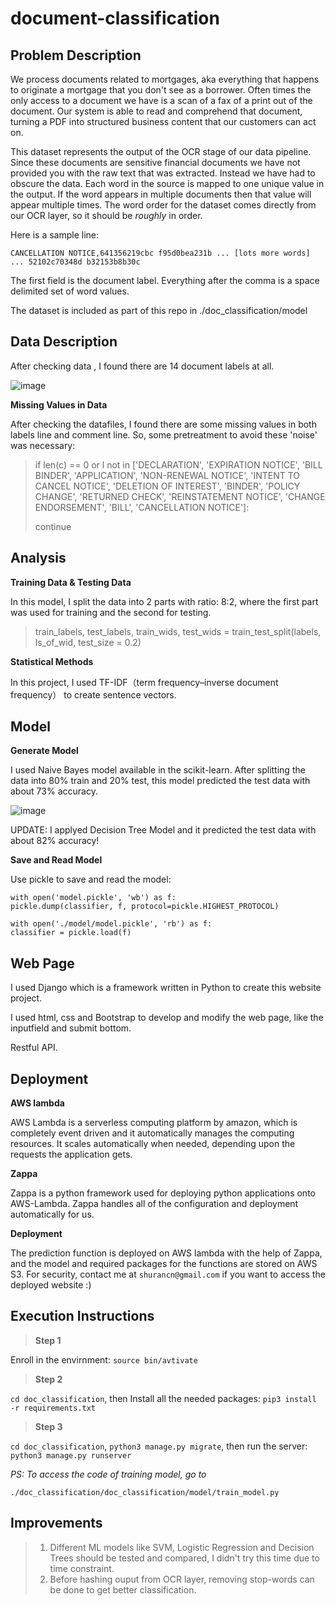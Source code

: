 # document-classification

## Problem Description

We process documents related to mortgages, aka everything that happens to originate a mortgage that you don't see as a borrower. Often times the only access to a document we have is a scan of a fax of a print out of the document. Our system is able to read and comprehend that document, turning a PDF into structured business content that our customers can act on.

This dataset represents the output of the OCR stage of our data pipeline. Since these documents are sensitive financial documents we have not provided you with the raw text that was extracted. Instead we have had to obscure the data. Each word in the source is mapped to one unique value in the output. If the word appears in multiple documents then that value will appear multiple times. The word order for the dataset comes directly from our OCR layer, so it should be _roughly_ in order.

Here is a sample line:

```
CANCELLATION NOTICE,641356219cbc f95d0bea231b ... [lots more words] ... 52102c70348d b32153b8b30c
```

The first field is the document label. Everything after the comma is a space delimited set of word values.

The dataset is included as part of this repo in ./doc_classification/model

## Data Description

After checking data , I found there are 14 document labels at all.

![image](https://user-images.githubusercontent.com/50597514/57986385-45dc3380-7a42-11e9-9065-35d2a0894431.png)

**Missing Values in Data**

After checking the datafiles, I found there are some missing values in both labels line and comment line. So, some pretreatment to avoid these 'noise' was necessary:

>if len(c) == 0 or l not in ['DECLARATION', 'EXPIRATION NOTICE', 'BILL BINDER', 'APPLICATION', 'NON-RENEWAL NOTICE', 'INTENT TO CANCEL NOTICE', 'DELETION OF INTEREST', 'BINDER', 'POLICY CHANGE', 'RETURNED CHECK', 'REINSTATEMENT NOTICE', 'CHANGE ENDORSEMENT', 'BILL', 'CANCELLATION NOTICE']:
>
>continue

## Analysis

**Training Data & Testing Data**

In this model, I split the data into 2 parts with ratio: 8:2, where the first part was used for training and the second for testing.

>train_labels, test_labels, train_wids, test_wids = train_test_split(labels, ls_of_wid, test_size = 0.2)

**Statistical Methods**

In this project, I used TF-IDF（term frequency–inverse document frequency） to create sentence vectors.

## Model

**Generate Model**

I used Naive Bayes model available in the scikit-learn. After splitting the data into 80% train and 20% test, this model predicted the test data with about 73% accuracy.

![image](https://user-images.githubusercontent.com/50597514/57986706-673f1e80-7a46-11e9-9d7f-a44038df3788.png)

UPDATE: I applyed Decision Tree Model and it predicted the test data with about 82% accuracy!

**Save and Read Model**

Use pickle to save and read the model:
```
with open('model.pickle', 'wb') as f:
pickle.dump(classifier, f, protocol=pickle.HIGHEST_PROTOCOL)
```
```
with open('./model/model.pickle', 'rb') as f:
classifier = pickle.load(f)
```

## Web Page

I used Django which is a framework written in Python to create this website project.

I used html, css and Bootstrap to develop and modify the web page, like the inputfield and submit bottom.

Restful API.

## Deployment

**AWS lambda**

AWS Lambda is a serverless computing platform by amazon, which is completely event driven and it automatically manages the computing resources. It scales automatically when needed, depending upon the requests the application gets.

**Zappa**

Zappa is a python framework used for deploying python applications onto AWS-Lambda. Zappa handles all of the configuration and deployment automatically for us.

**Deployment**

The prediction function is deployed on AWS lambda with the help of Zappa, and the model and required packages for the functions are stored on AWS S3. For security, contact me at ```shurancn@gmail.com``` if you want to access the deployed website :)

## Execution Instructions

>**Step 1**

Enroll in the envirnment: ```source bin/avtivate```

>**Step 2**

```cd doc_classification```, then Install all the needed packages: ```pip3 install -r requirements.txt```

>**Step 3**

```cd doc_classification```, ```python3 manage.py migrate```, then run the server: ```python3 manage.py runserver```

*PS: To access the code of training model, go to*
```
./doc_classification/doc_classification/model/train_model.py
```

## Improvements

>1. Different ML models like SVM, Logistic Regression and Decision Trees should be tested and compared, I didn't try this time due to time constraint.
>2. Before hashing ouput from OCR layer, removing stop-words can be done to get better classification.


